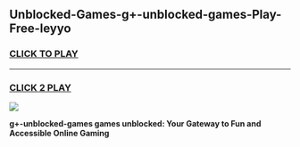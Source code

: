 
## Unblocked-Games-g+-unblocked-games-Play-Free-leyyo
<h3>
<a href="https://premium76.site?title=g+-unblocked-games&ref=10A">CLICK TO PLAY</a></h3>
<hr>

<h3>
<a href="https://premium76.site?title=g+-unblocked-games&ref=10A">CLICK 2 PLAY</a>
  
</h3>

<a href="https://premium76.site?title=g+-unblocked-games&ref=10A"><img src="https://clearcache.store/games.png"></a>


**g+-unblocked-games games unblocked: Your Gateway to Fun and Accessible Online Gaming**
